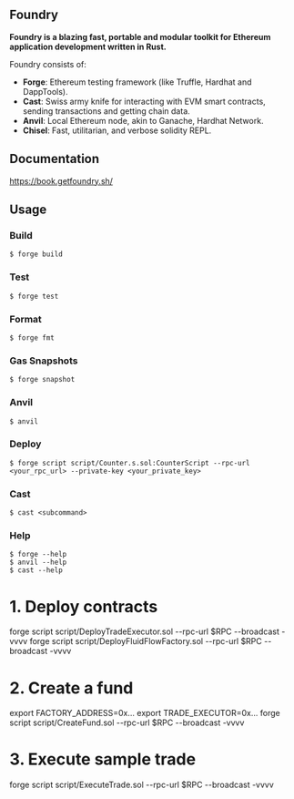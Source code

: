 ## Foundry

**Foundry is a blazing fast, portable and modular toolkit for Ethereum application development written in Rust.**

Foundry consists of:

-   **Forge**: Ethereum testing framework (like Truffle, Hardhat and DappTools).
-   **Cast**: Swiss army knife for interacting with EVM smart contracts, sending transactions and getting chain data.
-   **Anvil**: Local Ethereum node, akin to Ganache, Hardhat Network.
-   **Chisel**: Fast, utilitarian, and verbose solidity REPL.

## Documentation

https://book.getfoundry.sh/

## Usage

### Build

```shell
$ forge build
```

### Test

```shell
$ forge test
```

### Format

```shell
$ forge fmt
```

### Gas Snapshots

```shell
$ forge snapshot
```

### Anvil

```shell
$ anvil
```

### Deploy

```shell
$ forge script script/Counter.s.sol:CounterScript --rpc-url <your_rpc_url> --private-key <your_private_key>
```

### Cast

```shell
$ cast <subcommand>
```

### Help

```shell
$ forge --help
$ anvil --help
$ cast --help
```


# 1. Deploy contracts
forge script script/DeployTradeExecutor.sol --rpc-url $RPC --broadcast -vvvv
forge script script/DeployFluidFlowFactory.sol --rpc-url $RPC --broadcast -vvvv

# 2. Create a fund
export FACTORY_ADDRESS=0x...
export TRADE_EXECUTOR=0x...
forge script script/CreateFund.sol --rpc-url $RPC --broadcast -vvvv

# 3. Execute sample trade
forge script script/ExecuteTrade.sol --rpc-url $RPC --broadcast -vvvv